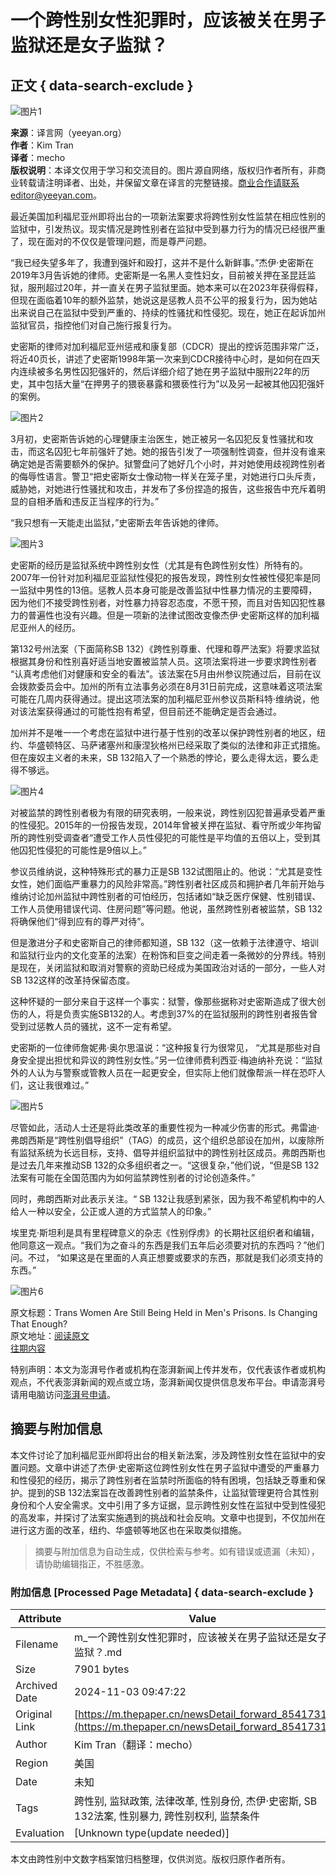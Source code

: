 # 一个跨性别女性犯罪时，应该被关在男子监狱还是女子监狱？

## 正文 { data-search-exclude }


![图片1](https://image.thepaper.cn/publish/interaction/image/4/871/114.jpg)

**来源**：译言网（yeeyan.org）  
**作者**：Kim Tran  
**译者**：mecho  
**版权说明**：本译文仅用于学习和交流目的。图片源自网络，版权归作者所有，非商业转载请注明译者、出处，并保留文章在译言的完整链接。商业合作请联系editor@yeeyan.com。

最近美国加利福尼亚州即将出台的一项新法案要求将跨性别女性监禁在相应性别的监狱中，引发热议。现实情况是跨性别者在监狱中受到暴力行为的情况已经很严重了，现在面对的不仅仅是管理问题，而是尊严问题。

“我已经失望多年了，我遭到强奸和殴打，这并不是什么新鲜事。”杰伊·史密斯在2019年3月告诉她的律师。史密斯是一名黑人变性妇女，目前被关押在圣昆廷监狱，服刑超过20年，并一直关在男子监狱里面。她本来可以在2023年获得假释，但现在面临着10年的额外监禁，她说这是惩教人员不公平的报复行为，因为她站出来说自己在监狱中受到严重的、持续的性骚扰和性侵犯。现在，她正在起诉加州监狱官员，指控他们对自己施行报复行为。

史密斯的律师对加利福尼亚州惩戒和康复部（CDCR）提出的控诉范围非常广泛，将近40页长，讲述了史密斯1998年第一次来到CDCR接待中心时，是如何在四天内连续被多名男性囚犯强奸的，然后详细介绍了她在男子监狱中服刑22年的历史，其中包括大量“在押男子的猥亵暴露和猥亵性行为”以及另一起被其他囚犯强奸的案例。

![图片2](https://imagepphcloud.thepaper.cn/pph/image/80/910/307.jpg)

3月初，史密斯告诉她的心理健康主治医生，她正被另一名囚犯反复性骚扰和攻击，而这名囚犯七年前强奸了她。她的报告引发了一项强制性调查，但并没有谁来确定她是否需要额外的保护。狱警盘问了她好几个小时，并对她使用歧视跨性别者的侮辱性语言。警卫“把史密斯女士像动物一样关在笼子里，对她进行口头斥责，威胁她，对她进行性骚扰和攻击，并发布了多份捏造的报告，这些报告中充斥着明显的自相矛盾和违反正当程序的行为。”

“我只想有一天能走出监狱，”史密斯去年告诉她的律师。

![图片3](https://imagepphcloud.thepaper.cn/pph/image/80/910/309.jpg)

史密斯的经历是监狱系统中跨性别女性（尤其是有色跨性别女性）所特有的。2007年一份针对加利福尼亚监狱性侵犯的报告发现，跨性别女性被性侵犯率是同一监狱中男性的13倍。惩教人员本身可能是改善监狱中性暴力情况的主要障碍，因为他们不接受跨性别者，对性暴力持容忍态度，不愿干预，而且对告知囚犯性暴力的普遍性也没有兴趣。但是一项新的法律试图改变像杰伊·史密斯这样的加利福尼亚州人的经历。

第132号州法案（下面简称SB 132）《跨性别尊重、代理和尊严法案》将要求监狱根据其身份和性别喜好适当地安置被监禁人员。这项法案将进一步要求跨性别者 “认真考虑他们对健康和安全的看法”。该法案在5月由州参议院通过后，目前在议会拨款委员会中。加州的所有立法事务必须在8月31日前完成，这意味着这项法案可能在几周内获得通过。提出这项法案的加利福尼亚州参议员斯科特·维纳说，他对该法案获得通过的可能性抱有希望，但目前还不能确定是否会通过。

加州并不是唯一一个考虑在监狱中进行基于性别的改革以保护跨性别者的地区，纽约、华盛顿特区、马萨诸塞州和康涅狄格州已经采取了类似的法律和非正式措施。但在废奴主义者的未来，SB 132陷入了一个熟悉的悖论，要么走得太远，要么走得不够远。

![图片4](https://imagepphcloud.thepaper.cn/pph/image/80/910/310.jpg)

对被监禁的跨性别者极为有限的研究表明，一般来说，跨性别囚犯普遍承受着严重的性侵犯。2015年的一份报告发现，2014年曾被关押在监狱、看守所或少年拘留所的跨性别受调查者“遭受工作人员性侵犯的可能性是平均值的五倍以上，受到其他囚犯性侵犯的可能性是9倍以上。”

参议员维纳说，这种特殊形式的暴力正是SB 132试图阻止的。他说：“尤其是变性女性，她们面临严重暴力的风险非常高。”跨性别者社区成员和拥护者几年前开始与维纳讨论加州监狱中跨性别者的可怕经历，包括诸如“缺乏医疗保健、性别错误、工作人员使用错误代词、住房问题”等问题。他说，虽然跨性别者被监禁，SB 132将确保他们“得到应有的尊严对待”。

但是激进分子和史密斯自己的律师都知道，SB 132（这一依赖于法律遵守、培训和监狱行业内的文化变革的法案）在粉饰和巨变之间走着一条微妙的分界线。特别是现在，关闭监狱和取消对警察的资助已经成为美国政治对话的一部分，一些人对SB 132这样的改革持保留态度。

这种怀疑的一部分来自于这样一个事实：狱警，像那些据称对史密斯造成了很大创伤的人，将是负责实施SB132的人。考虑到37%的在监狱服刑的跨性别者报告曾受到过惩教人员的骚扰，这不一定有希望。

史密斯的一位律师詹妮弗·奥尔思温说：“这种报复行为很常见， “尤其是那些对自身安全提出担忧和异议的跨性别女性。”另一位律师费利西亚·梅迪纳补充说：“监狱外的人认为与警察或管教人员在一起更安全，但实际上他们就像帮派一样在恐吓人们，这让我很难过。”

![图片5](https://imagepphcloud.thepaper.cn/pph/image/80/910/311.jpg)

尽管如此，活动人士还是将此类改革的重要性视为一种减少伤害的形式。弗雷迪·弗朗西斯是“跨性别倡导组织”（TAG）的成员，这个组织总部设在加州，以废除所有监狱系统为长远目标，支持、倡导并组织监狱中的跨性别社区成员。弗朗西斯也是过去几年来推动SB 132的众多组织者之一。“这很复杂，”他们说，“但是SB 132法案有可能在全国范围内为如何监禁跨性别者的讨论创造条件。”

同时，弗朗西斯对此表示关注。“ SB 132让我感到紧张，因为我不希望机构中的人给人一种以安全，公正或人道的方式监禁人的印象。”

埃里克·斯坦利是具有里程碑意义的杂志《性别俘虏》的长期社区组织者和编辑，他同意这一观点。“我们为之奋斗的东西是我们五年后必须要对抗的东西吗？”他们问。不过， “如果这是在里面的人真正想要或要求的东西，那就是我们必须支持的东西。”

![图片6](https://imagepphcloud.thepaper.cn/pph/image/80/910/312.jpg)

原文标题：Trans Women Are Still Being Held in Men's Prisons. Is Changing That Enough?  
原文地址：[阅读原文](https://www.vice.com/en_us/article/ep4mkn/trans-women-mens-prison-california-bill-132)  
[往期内容](http://mp.weixin.qq.com/s?__biz=MjM5NDIzMzU4MA==&mid=2649881847&idx=1&sn=a52366d0398d860d7189343e47ddac63&chksm=be8fb17489f83862d48081515a47d31f5db6cdd9a53557aa0d893d80ad67f4fa511330645b29#rd)

特别声明：本文为澎湃号作者或机构在澎湃新闻上传并发布，仅代表该作者或机构观点，不代表澎湃新闻的观点或立场，澎湃新闻仅提供信息发布平台。申请澎湃号请用电脑访问[澎湃号申请](https://renzheng.thepaper.cn)。

## 摘要与附加信息

<!-- tcd_abstract -->
本文件讨论了加利福尼亚州即将出台的相关新法案，涉及跨性别女性在监狱中的安置问题。文章中讲述了杰伊·史密斯这位跨性别女性在男子监狱中遭受的严重暴力和性侵犯的经历，揭示了跨性别者在监禁时所面临的特有困境，包括缺乏尊重和保护。提到的SB 132法案旨在改善跨性别者的监禁条件，让监狱管理更符合其性别身份和个人安全需求。文中引用了多方证据，显示跨性别女性在监狱中受到性侵犯的高发率，并探讨了法案实施遇到的挑战和社会反响。文章中也提到，不仅加州在进行这方面的改革，纽约、华盛顿等地区也在采取类似措施。
<!-- tcd_abstract_end -->

> 摘要与附加信息为自动生成，仅供检索与参考。如有错误或遗漏（未知），请协助编辑指正，不胜感激。

### 附加信息 [Processed Page Metadata] { data-search-exclude }

| Attribute       | Value                                  |
|-----------------|----------------------------------------|
| Filename        | m_一个跨性别女性犯罪时，应该被关在男子监狱还是女子监狱？.md                             |
| Size            | 7901 bytes                           |
| Archived Date   | 2024-11-03 09:47:22                             |
| Original Link   | [https://m.thepaper.cn/newsDetail_forward_8541731](https://m.thepaper.cn/newsDetail_forward_8541731)                       |
| Author          | Kim Tran（翻译：mecho）                               |
| Region          | 美国                               |
| Date            | 未知                                 |
| Tags            | 跨性别, 监狱政策, 法律改革, 性别身份, 杰伊·史密斯, SB 132法案, 性别暴力, 跨性别权利, 监禁条件                                 |
| Evaluation            | [Unknown type(update needed)]                                 |
<!-- tcd_table_end -->

本文由跨性别中文数字档案馆归档整理，仅供浏览。版权归原作者所有。
